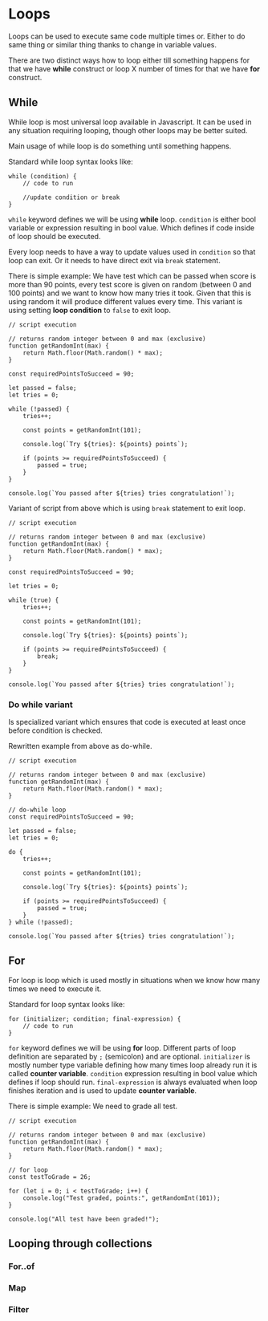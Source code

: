 # Loops

Loops can be used to execute same code multiple times or. Either to do same thing or similar thing thanks to change in variable values.

There are two distinct ways how to loop either till something happens for that we have **while** construct or loop X number of times for that we have **for** construct.

## While

While loop is most universal loop available in Javascript. It can be used in any situation requiring looping, though other loops may be better suited.

Main usage of while loop is do something until something happens.

Standard while loop syntax looks like:

    while (condition) {
        // code to run

        //update condition or break
    }

`while` keyword defines we will be using **while** loop. `condition` is either bool variable or expression resulting in bool value. Which defines if code inside of loop should be executed.

Every loop needs to have a way to update values used in `condition` so that loop can exit. Or it needs to have direct exit via `break` statement.

There is simple example: We have test which can be passed when score is more than 90 points, every test score is given on random (between 0 and 100 points) and we want to know how many tries it took. Given that this is using random it will produce different values every time. This variant is using setting **loop condition** to `false` to exit loop.

    // script execution

    // returns random integer between 0 and max (exclusive)
    function getRandomInt(max) {
        return Math.floor(Math.random() * max);
    }

    const requiredPointsToSucceed = 90;

    let passed = false;
    let tries = 0;

    while (!passed) {
        tries++;

        const points = getRandomInt(101);

        console.log(`Try ${tries}: ${points} points`);

        if (points >= requiredPointsToSucceed) {
            passed = true;
        }
    }

    console.log(`You passed after ${tries} tries congratulation!`);

Variant of script from above which is using `break` statement to exit loop.

    // script execution

    // returns random integer between 0 and max (exclusive)
    function getRandomInt(max) {
        return Math.floor(Math.random() * max);
    }

    const requiredPointsToSucceed = 90;

    let tries = 0;

    while (true) {
        tries++;

        const points = getRandomInt(101);

        console.log(`Try ${tries}: ${points} points`);

        if (points >= requiredPointsToSucceed) {
            break;
        }
    }

    console.log(`You passed after ${tries} tries congratulation!`);

### Do while variant

Is specialized variant which ensures that code is executed at least once before condition is checked.

Rewritten example from above as do-while.

    // script execution

    // returns random integer between 0 and max (exclusive)
    function getRandomInt(max) {
        return Math.floor(Math.random() * max);
    }

    // do-while loop
    const requiredPointsToSucceed = 90;

    let passed = false;
    let tries = 0;

    do {
        tries++;

        const points = getRandomInt(101);

        console.log(`Try ${tries}: ${points} points`);

        if (points >= requiredPointsToSucceed) {
            passed = true;
        }
    } while (!passed);

    console.log(`You passed after ${tries} tries congratulation!`);

## For

For loop is loop which is used mostly in situations when we know how many times we need to execute it.

Standard for loop syntax looks like:

    for (initializer; condition; final-expression) {
        // code to run
    }

`for` keyword defines we will be using **for** loop. Different parts of loop definition are separated by `;` (semicolon) and are optional. `initializer` is mostly number type variable defining how many times loop already run it is called **counter variable**. `condition` expression resulting in bool value which defines if loop should run. `final-expression` is always evaluated when loop finishes iteration and is used to update **counter variable**.

There is simple example: We need to grade all test.

    // script execution

    // returns random integer between 0 and max (exclusive)
    function getRandomInt(max) {
        return Math.floor(Math.random() * max);
    }

    // for loop
    const testToGrade = 26;

    for (let i = 0; i < testToGrade; i++) {
        console.log("Test graded, points:", getRandomInt(101));
    }

    console.log("All test have been graded!");

## Looping through collections

### For..of

### Map

### Filter
